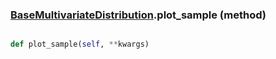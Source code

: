 ### [BaseMultivariateDistribution](BaseMultivariateDistribution.md).plot_sample (method)


```py

def plot_sample(self, **kwargs)

```


